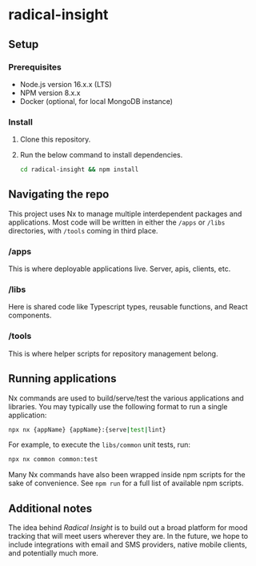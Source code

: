 # radical-insight

## Setup

### Prerequisites

- Node.js version 16.x.x (LTS)
- NPM version 8.x.x
- Docker (optional, for local MongoDB instance)

### Install

1. Clone this repository.
2. Run the below command to install dependencies.

   ```sh
   cd radical-insight && npm install
   ```

## Navigating the repo

This project uses Nx to manage multiple interdependent packages and applications. Most code will be written in either the `/apps` or `/libs` directories, with `/tools` coming in third place.

### /apps

This is where deployable applications live. Server, apis, clients, etc.

### /libs

Here is shared code like Typescript types, reusable functions, and React components.

### /tools

This is where helper scripts for repository management belong.

## Running applications

Nx commands are used to build/serve/test the various applications and libraries. You may typically use the following format to run a single application:

```sh
npx nx {appName} {appName}:{serve|test|lint}
```

For example, to execute the `libs/common` unit tests, run:

```sh
npx nx common common:test
```

Many Nx commands have also been wrapped inside npm scripts for the sake of convenience. See `npm run` for a full list of available npm scripts.

## Additional notes

The idea behind _Radical Insight_ is to build out a broad platform for mood tracking that will meet users wherever they are. In the future, we hope to include integrations with email and SMS providers, native mobile clients, and potentially much more.
